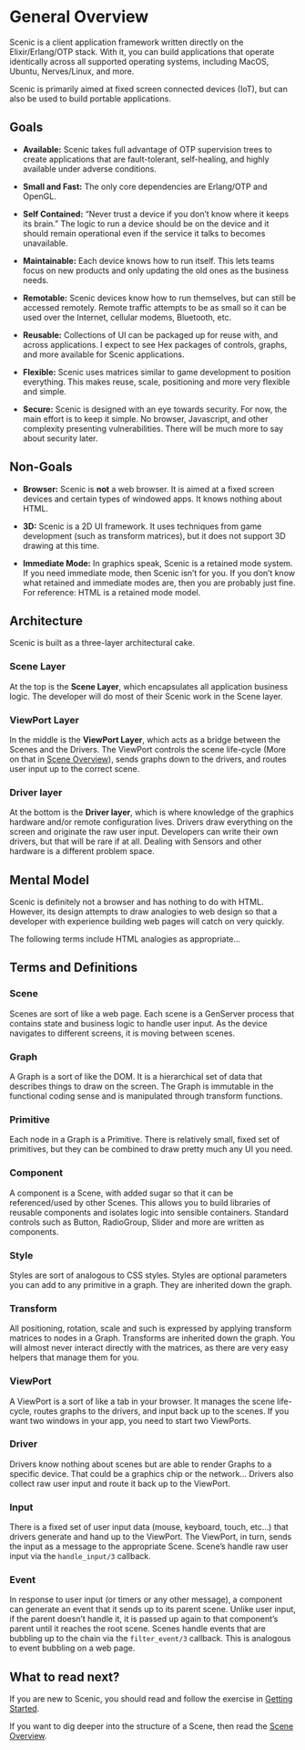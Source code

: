 # General Overview

Scenic is a client application framework written directly on the
Elixir/Erlang/OTP stack. With it, you can build applications that operate
identically across all supported operating systems, including MacOS, Ubuntu,
Nerves/Linux, and more.

Scenic is primarily aimed at fixed screen connected devices (IoT), but can also
be used to build portable applications.

## Goals

- **Available:** Scenic takes full advantage of OTP supervision trees to create
  applications that are fault-tolerant, self-healing, and highly available under
  adverse conditions.

- **Small and Fast:** The only core dependencies are Erlang/OTP and OpenGL.

- **Self Contained:** “Never trust a device if you don’t know where it keeps its
  brain.” The logic to run a device should be on the device and it should remain
  operational even if the service it talks to becomes unavailable.

- **Maintainable:** Each device knows how to run itself. This lets teams focus
  on new products and only updating the old ones as the business needs.

- **Remotable:** Scenic devices know how to run themselves, but can still be
  accessed remotely. Remote traffic attempts to be as small so it can be used
  over the Internet, cellular modems, Bluetooth, etc.

- **Reusable:** Collections of UI can be packaged up for reuse with, and across
  applications. I expect to see Hex packages of controls, graphs, and more
  available for Scenic applications.

- **Flexible:** Scenic uses matrices similar to game development to position
  everything. This makes reuse, scale, positioning and more very flexible and
  simple.

- **Secure:** Scenic is designed with an eye towards security. For now, the main
  effort is to keep it simple. No browser, Javascript, and other complexity
  presenting vulnerabilities. There will be much more to say about security
  later.

## Non-Goals

- **Browser:** Scenic is **not** a web browser. It is aimed at a fixed screen
  devices and certain types of windowed apps. It knows nothing about HTML.

- **3D:** Scenic is a 2D UI framework. It uses techniques from game development
  (such as transform matrices), but it does not support 3D drawing at this time.

- **Immediate Mode:** In graphics speak, Scenic is a retained mode system. If
  you need immediate mode, then Scenic isn’t for you. If you don’t know what
  retained and immediate modes are, then you are probably just fine. For
  reference: HTML is a retained mode model.

## Architecture

Scenic is built as a three-layer architectural cake.

### Scene Layer

At the top is the **Scene Layer**, which encapsulates all application business
logic. The developer will do most of their Scenic work in the Scene layer.

### ViewPort Layer

In the middle is the **ViewPort Layer**, which acts as a bridge between the
Scenes and the Drivers. The ViewPort controls the scene life-cycle (More on that
in [Scene Overview](overview_scene.html)), sends graphs down to the drivers, and
routes user input up to the correct scene.

### Driver layer

At the bottom is the **Driver layer**, which is where knowledge of the graphics
hardware and/or remote configuration lives. Drivers draw everything on the
screen and originate the raw user input. Developers can write their own drivers,
but that will be rare if at all. Dealing with Sensors and other hardware is a
different problem space.

## Mental Model

Scenic is definitely not a browser and has nothing to do with HTML. However, its
design attempts to draw analogies to web design so that a developer with
experience building web pages will catch on very quickly.

The following terms include HTML analogies as appropriate…

## Terms and Definitions

### Scene

Scenes are sort of like a web page. Each scene is a GenServer process that
contains state and business logic to handle user input. As the device navigates
to different screens, it is moving between scenes.

### Graph

A Graph is a sort of like the DOM. It is a hierarchical set of data that
describes things to draw on the screen. The Graph is immutable in the functional
coding sense and is manipulated through transform functions.

### Primitive

Each node in a Graph is a Primitive. There is relatively small, fixed set of
primitives, but they can be combined to draw pretty much any UI you need.

### Component

A component is a Scene, with added sugar so that it can be referenced/used by
other Scenes. This allows you to build libraries of reusable components and
isolates logic into sensible containers. Standard controls such as Button,
RadioGroup, Slider and more are written as components.

### Style

Styles are sort of analogous to CSS styles. Styles are optional parameters you
can add to any primitive in a graph. They are inherited down the graph.

### Transform

All positioning, rotation, scale and such is expressed by applying transform
matrices to nodes in a Graph. Transforms are inherited down the graph. You will
almost never interact directly with the matrices, as there are very easy helpers
that manage them for you.

### ViewPort

A ViewPort is a sort of like a tab in your browser. It manages the scene
life-cycle, routes graphs to the drivers, and input back up to the scenes. If you
want two windows in your app, you need to start two ViewPorts.

### Driver

Drivers know nothing about scenes but are able to render Graphs to a specific
device. That could be a graphics chip or the network… Drivers also collect raw
user input and route it back up to the ViewPort.

### Input

There is a fixed set of user input data (mouse, keyboard, touch, etc…) that
drivers generate and hand up to the ViewPort. The ViewPort, in turn, sends the
input as a message to the appropriate Scene. Scene’s handle raw user input via
the `handle_input/3` callback.

### Event

In response to user input (or timers or any other message), a component can
generate an event that it sends up to its parent scene. Unlike user input, if
the parent doesn’t handle it, it is passed up again to that component’s parent
until it reaches the root scene. Scenes handle events that are bubbling up to
the chain via the `filter_event/3` callback. This is analogous to event bubbling
on a web page.

## What to read next?

If you are new to Scenic, you should read and follow the exercise in [Getting
Started](getting_started.html).

If you want to dig deeper into the structure of a Scene, then read the [Scene
Overview](overview_scene.html).